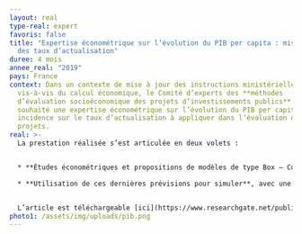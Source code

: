```yaml
---
layout: real
type-real: expert
favoris: false
title: "Expertise économétrique sur l’évolution du PIB per capita : mise à jour
  des taux d’actualisation"
duree: 4 mois
annee_real: "2019"
pays: France
context: Dans un contexte de mise à jour des instructions ministérielles
  vis-à-vis du calcul économique, le Comité d’experts des **méthodes
  d’évaluation socioéconomique des projets d’investissements publics** a
  souhaité une expertise économétrique sur l’évolution du PIB per capita, et son
  incidence sur le taux d’actualisation à appliquer dans l’évaluation des grands
  projets.
real: >-
  La prestation réalisée s’est articulée en deux volets :


  * **Études économétriques et propositions de modèles de type Box – Cox** d’évolution du PIB par tête, pour une prévision sur une durée de 150 ans, 

  * **Utilisation de ces dernières prévisions pour simuler**, avec une rigueur conséquente et selon une formule convenue, des taux d’actualisation de projets d’investissements publics de long terme, tout en dérivant pour eux des marges d’incertitude par des méthodes analytiques et de Monte Carlo.


  L’article est téléchargeable [ici](https://www.researchgate.net/publication/336069865_Analyse_des_moments_du_PIB_per_capita_francais_de_1846_a_2016_et_taux_d'actualisation_de_projets_d'investissements_publics).
photo1: /assets/img/uploads/pib.png
---
```

